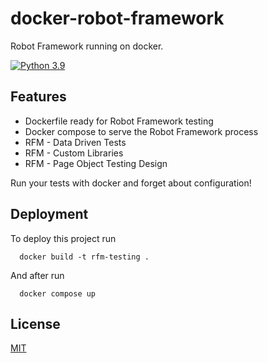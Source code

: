 
# docker-robot-framework

Robot Framework running on docker.


[![Python 3.9](https://img.shields.io/badge/python-3.9-blue.svg)](https://www.python.org/downloads/release/python-390/)

## Features

- Dockerfile ready for Robot Framework testing
- Docker compose to serve the Robot Framework process
- RFM - Data Driven Tests
- RFM - Custom Libraries
- RFM - Page Object Testing Design

Run your tests with docker and forget about configuration!


## Deployment

To deploy this project run

```docker
  docker build -t rfm-testing .
```

And after run

```docker
  docker compose up
```

## License

[MIT](https://choosealicense.com/licenses/mit/)

